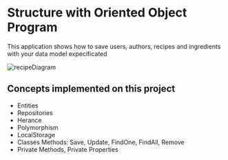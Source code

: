 # Structure with Oriented Object Program

This application shows how to save users, authors, recipes and ingredients with your data model expecificated

![recipeDiagram](https://user-images.githubusercontent.com/11212886/189100693-f2f8edfa-0738-4b83-976c-a505cf7f5d54.png)

## Concepts implemented on this project

- Entities
- Repositories
- Herance
- Polymorphism
- LocalStorage
- Classes Methods: Save, Update, FindOne, FindAll, Remove
- Private Methods, Private Properties
